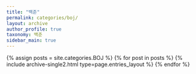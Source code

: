 ```yaml
---
title: "백준"
permalink: categories/boj/
layout: archive
author_profile: true
taxonomy: 백준
sidebar_main: true
---
```


{% assign posts = site.categories.BOJ %}
{% for post in posts %} {% include archive-single2.html type=page.entries_layout %} {% endfor %}
